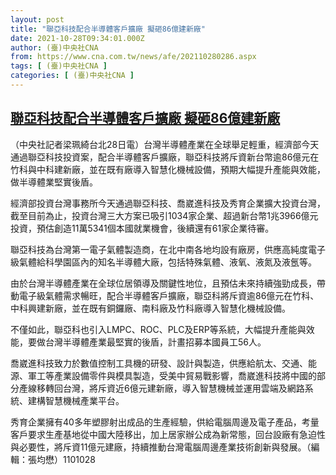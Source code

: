 ```yaml
---
layout: post
title: "聯亞科技配合半導體客戶擴廠 擬砸86億建新廠"
date: 2021-10-28T09:34:01.000Z
author: (臺)中央社CNA
from: https://www.cna.com.tw/news/afe/202110280286.aspx
tags: [ (臺)中央社CNA ]
categories: [ (臺)中央社CNA ]
---
```

<!--1635413641000-->
[聯亞科技配合半導體客戶擴廠 擬砸86億建新廠](https://www.cna.com.tw/news/afe/202110280286.aspx)
------

<div>
<div></div><div><p>（中央社記者梁珮綺台北28日電）台灣半導體產業在全球舉足輕重，經濟部今天通過聯亞科技投資案，配合半導體客戶擴廠，聯亞科技將斥資新台幣逾86億元在竹科與中科建新廠，並在既有廠導入智慧化機械設備，預期大幅提升產能與效能，做半導體業堅實後盾。</p><p>經濟部投資台灣事務所今天通過聯亞科技、喬崴進科技及秀育企業擴大投資台灣，截至目前為止，投資台灣三大方案已吸引1034家企業、超過新台幣1兆3966億元投資，預估創造11萬5341個本國就業機會，後續還有61家企業待審。</p><p>聯亞科技為台灣第一電子氣體製造商，在北中南各地均設有廠房，供應高純度電子級氣體給科學園區內的知名半導體大廠，包括特殊氣體、液氧、液氮及液氬等。</p><p>由於台灣半導體產業在全球位居領導及關鍵性地位，且預估未來持續強勁成長，帶動電子級氣體需求暢旺，配合半導體客戶擴廠，聯亞科將斥資逾86億元在竹科、中科興建新廠，並在既有銅鑼廠、南科廠及竹科廠導入智慧化機械設備。</p><p>不僅如此，聯亞科也引入LMPC、ROC、PLC及ERP等系統，大幅提升產能與效能，要做台灣半導體產業最堅實的後盾，計畫招募本國員工56人。</p><p>喬崴進科技致力於數值控制工具機的研發、設計與製造，供應給航太、交通、能源、軍工等產業設備零件與模具製造，受美中貿易戰影響，喬崴進科技將中國的部分產線移轉回台灣，將斥資近6億元建新廠，導入智慧機械並運用雲端及網路系統、建構智慧機械產業平台。</p><p>秀育企業擁有40多年塑膠射出成品的生產經驗，供給電腦周邊及電子產品，考量客戶要求生產基地從中國大陸移出，加上居家辦公成為新常態，回台設廠有急迫性與必要性，將斥資11億元建廠，持續推動台灣電腦周邊產業技術創新與發展。（編輯：張均懋）1101028</p></div>
</div>
